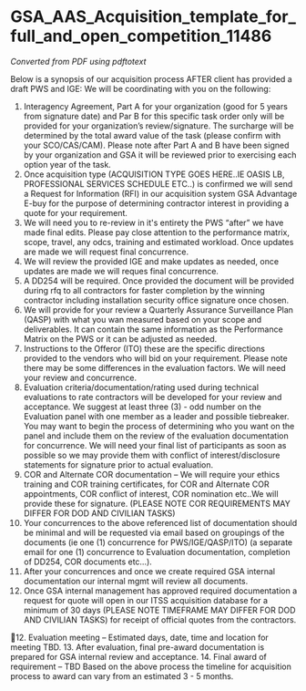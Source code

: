 # GSA_AAS_Acquisition_template_for_full_and_open_competition_11486

_Converted from PDF using pdftotext_

Below is a synopsis of our acquisition process AFTER client has provided a draft PWS and IGE:
We will be coordinating with you on the following:
1. Interagency Agreement, Part A for your organization (good for 5 years from signature date) and Par
B for this specific task order only will be provided for your organization’s review/signature. The surcharge will
be determined by the total award value of the task (please confirm with your SCO/CAS/CAM). Please note
after Part A and B have been signed by your organization and GSA it will be reviewed prior to exercising each
option year of the task.
2. Once acquisition type (ACQUISITION TYPE GOES HERE..IE OASIS LB, PROFESSIONAL SERVICES
SCHEDULE ETC..) is confirmed we will send a Request for Information (RFI) in our acquisition system GSA
Advantage E-buy for the purpose of determining contractor interest in providing a quote
for your requirement.
3. We will need you to re-review in it's entirety the PWS “after” we have made final edits. Please pay close
attention to the performance matrix, scope, travel, any odcs, training and estimated workload. Once updates
are made we will request final concurrence.
4. We will review the provided IGE and make updates as needed, once updates are made we will reques
final concurrence.
5. A DD254 will be required. Once provided the document will be provided during rfq to all contractors for
faster completion by the winning contractor including installation security office signature once chosen.
6. We will provide for your review a Quarterly Assurance Surveillance Plan (QASP) with what you wan
measured based on your scope and deliverables. It can contain the same information as the Performance
Matrix on the PWS or it can be adjusted as needed.
7. Instructions to the Offeror (ITO) these are the specific directions provided to the vendors who will bid on
your requirement. Please note there may be some differences in the evaluation factors. We will need your
review and concurrence.
8. Evaluation criteria/documentation/rating used during technical evaluations to rate contractors will be
developed for your review and acceptance. We suggest at least three (3) - odd number on the Evaluation
panel with one member as a leader and possible tiebreaker. You may want to begin the process of
determining who you want on the panel and include them on the review of the evaluation documentation for
concurrence. We will need your final list of participants as soon as possible so we may provide them
with conflict of interest/disclosure statements for signature prior to actual evaluation.
9. COR and Alternate COR documentation – We will require your ethics training and COR training
certificates, for COR and Alternate COR appointments, COR conflict of interest, COR nomination etc..We will
provide these for signature. (PLEASE NOTE COR REQUIREMENTS MAY DIFFER FOR DOD AND
CIVILIAN TASKS)
10. Your concurrences to the above referenced list of documentation should be minimal and will be
requested via email based on groupings of the documents (ie one (1) concurrence for PWS/IGE/QASP/ITO) (a
separate email for one (1) concurrence to Evaluation documentation, completion of DD254, COR documents
etc…).
11. After your concurrences and once we create required GSA internal documentation our internal mgmt will
review all documents.
12. Once GSA internal management has approved required documentation a request for quote will open
in our ITSS acquisition database for a minimum of 30 days (PLEASE NOTE TIMEFRAME MAY DIFFER FOR
DOD AND CIVILIAN TASKS) for receipt of official quotes from the contractors.

12. Evaluation meeting – Estimated days, date, time and location for meeting TBD.
13. After evaluation, final pre-award documentation is prepared for GSA internal review and acceptance.
14. Final award of requirement – TBD
Based on the above process the timeline for acquisition process to award can vary from an estimated 3 - 5
months.

